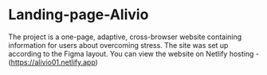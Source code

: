# Landing-page-Alivio
The project is a one-page, adaptive, cross-browser website containing information for users about overcoming stress.
The site was set up according to the Figma layout. 
You can view the website on Netlify hosting - (https://alivio01.netlify.app)
